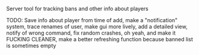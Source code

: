 Server tool for tracking bans and other info about players

TODO: Save info about player from time of add, make a "notification" system, trace renames of user, make gui more lively, add a detailed view, notify of wrong command, fix random crashes, oh yeah, and make it FUCKING CLEANER, make a better refreshing function because banned list is sometimes empty
